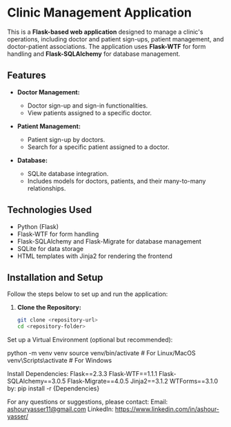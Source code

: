 # Clinic Management Application

This is a **Flask-based web application** designed to manage a clinic's operations, including doctor and patient sign-ups, patient management, and doctor-patient associations. 
The application uses **Flask-WTF** for form handling and **Flask-SQLAlchemy** for database management.

## Features

- **Doctor Management:**
  - Doctor sign-up and sign-in functionalities.
  - View patients assigned to a specific doctor.
  
- **Patient Management:**
  - Patient sign-up by doctors.
  - Search for a specific patient assigned to a doctor.
  
- **Database:**
  - SQLite database integration.
  - Includes models for doctors, patients, and their many-to-many relationships.

## Technologies Used

- Python (Flask)
- Flask-WTF for form handling
- Flask-SQLAlchemy and Flask-Migrate for database management
- SQLite for data storage
- HTML templates with Jinja2 for rendering the frontend

## Installation and Setup

Follow the steps below to set up and run the application:

1. **Clone the Repository:**
   ```bash
   git clone <repository-url>
   cd <repository-folder>
Set up a Virtual Environment (optional but recommended):

python -m venv venv
source venv/bin/activate  # For Linux/MacOS
venv\Scripts\activate     # For Windows

Install Dependencies:
Flask==2.3.3
Flask-WTF==1.1.1
Flask-SQLAlchemy==3.0.5
Flask-Migrate==4.0.5
Jinja2==3.1.2
WTForms==3.1.0
by:
pip install -r {Dependencies}



For any questions or suggestions, please contact:
Email: ashouryasser11@gmail.com
LinkedIn: https://www.linkedin.com/in/ashour-yasser/


